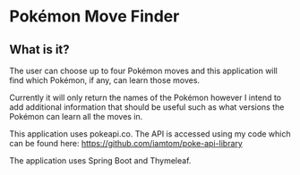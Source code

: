 # Pokémon Move Finder

## What is it?
The user can choose up to four Pokémon moves and this application will find which
Pokémon, if any, can learn those moves.

Currently it will only return the names of the Pokémon however I intend to
add additional information that should be useful such as what versions the 
Pokémon can learn all the moves in.

This application uses pokeapi.co. The API is accessed using my code which can
be found here: https://github.com/iamtom/poke-api-library

The application uses Spring Boot and Thymeleaf.
